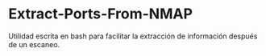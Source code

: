 # Extract-Ports-From-NMAP
Utilidad escrita en bash para facilitar la extracción de información después de un escaneo.
